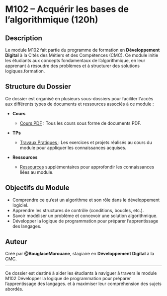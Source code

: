 # M102 – Acquérir les bases de l’algorithmique (120h) 

## Description
Le module M102 fait partie du programme de formation en **Développement Digital** à la Cités des Métiers et des Compétences (CMC). Ce module initie les étudiants aux concepts fondamentaux de l’algorithmique, en leur apprenant à résoudre des problèmes et à structurer des solutions logiques.formation.

## Structure du Dossier
Ce dossier est organisé en plusieurs sous-dossiers pour faciliter l'accès aux différents types de documents et ressources associés à ce module :  

- **Cours**  
  - [Cours PDF](https://github.com/BouglaceMarouane/DD-CMC/tree/main/M102%20-%20Acqu%C3%A9rir%20les%20bases%20de%20l%E2%80%99algorithmique/0x01%20Cours) : Tous les cours sous forme de documents PDF.

- **TPs**  
  - [Travaux Pratiques ](https://github.com/BouglaceMarouane/DD-CMC/tree/main/M102%20-%20Acqu%C3%A9rir%20les%20bases%20de%20l%E2%80%99algorithmique/0x03%20Ressources) : Les exercices et projets réalisés au cours du module pour appliquer les connaissances acquises.  

- **Ressources**  
  - [Ressources](https://github.com/BouglaceMarouane/DD-CMC/tree/main/M101%20%E2%80%93%20Se%20situer%20au%20regard%20du%20m%C3%A9tier%20et%20de%20la%20d%C3%A9marche%20de%20formation/0x03%20Ressources) supplémentaires pour approfondir les connaissances liées au module.  

## Objectifs du Module
- Comprendre ce qu’est un algorithme et son rôle dans le développement logiciel.  
- Apprendre les structures de contrôle (conditions, boucles, etc.).
- Savoir modéliser un problème et concevoir une solution algorithmique.
- Développer la logique de programmation pour préparer l’apprentissage des langages.

## Auteur
Créé par **@BouglaceMarouane**, stagiaire en **Développement Digital** à la CMC.

---

Ce dossier est destiné à aider les étudiants à naviguer à travers le module M102 Développer la logique de programmation pour préparer l’apprentissage des langages. et à maximiser leur compréhension des sujets abordés.
